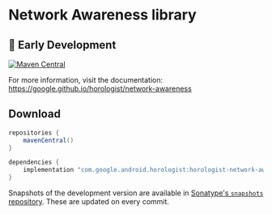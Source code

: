# Network Awareness library

## :construction_worker: Early Development

[![Maven Central](https://img.shields.io/maven-central/v/com.google.android.horologist/horologist-network-awareness)](https://search.maven.org/search?q=g:com.google.android.horologist)

For more information, visit the documentation: https://google.github.io/horologist/network-awareness

## Download

```groovy
repositories {
    mavenCentral()
}

dependencies {
    implementation "com.google.android.horologist:horologist-network-awareness:<version>"
}
```

Snapshots of the development version are available in [Sonatype's `snapshots` repository][snap]. These are updated on every commit.

[snap]: https://oss.sonatype.org/content/repositories/snapshots/com/google/android/horologist/horologist-network-awareness/
